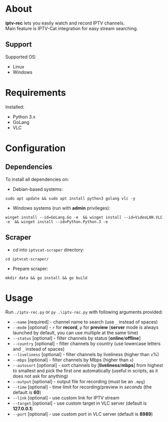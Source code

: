 # About
**iptv-rec** lets you easily watch and record IPTV channels.\
Main feature is IPTV-Cat integration for easy stream searching.
## Support
Supported OS:
- Linux
- Windows
# Requirements
Installed:
- Python 3.x
- GoLang
- VLC
# Configuration
## Dependencies
To install all dependencies on:
- Debian-based systems:
```
sudo apt update && sudo apt install python3 golang vlc -y
```
- Windows systems (run with **admin** privileges):
```
winget install --id=GoLang.Go -e  && winget install --id=VideoLAN.VLC -e  && winget install --id=Python.Python.3 -e
```
## Scraper
- *cd* into `iptvcat-scraper` directory:
```
cd iptvcat-scraper/
```
- Prepare scraper:
```
mkdir data && go install && go build
```
# Usage
Run `./iptv-rec.py` or `py .\iptv-rec.py` with following arguments provided:
- `--name` [required] - channel name to search (use `_` instead of spaces)
- `--mode` [optional] - `r` for **record**, `p` for **preview** (**server** mode is always launched by default, you can use multiple at the same time)
- `--status` [optional] - filter channels by status [**online**/**offline**]
- `--country` [optional] - filter channels by country (use lowercase letters and `_` instead of spaces)
- `--liveliness` [optional] - filter channels by liveliness (higher than `x`%)
- `--mbps`  [optional] - filter channels by Mbps (higher than `x`)
- `--autosort` [optional] - sort channels by [**liveliness**/**mbps**] from highest to smallest and pick the first one automatically (useful in scripts, as it does not ask for anything)
- `--output` [optional] - output file for recording (must be an `.mpg`)
- `--time` [optional] - time limit for recording/preview in *seconds* (the default is **60**)
- `--link` [optional] - use custom link for IPTV stream
- `--target` [optional] - use custom target in VLC server (default is **127.0.0.1**)
- `--port` [optional] - use custom port in VLC server (default is **8989**)